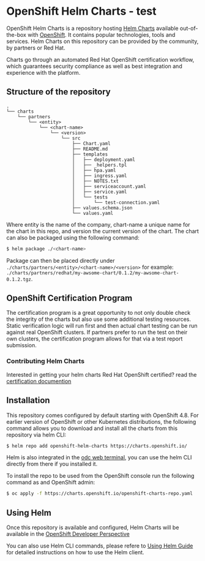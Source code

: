 # OpenShift Helm Charts - test

OpenShift Helm Charts is a repository hosting [Helm Charts](https://github.com/helm/helm) available out-of-the-box with [OpenShift](https://www.openshift.com/). It contains popular technologies, tools and services. Helm Charts on this repository can be provided by the community, by partners or Red Hat. 

Charts go through an automated Red Hat OpenShift certification workflow, which guarantees security compliance as well as best integration and experience with the platform.

## Structure of the repository

```
.
└── charts
    └── partners
        └── <entity>
            └── <chart-name>
                └── <version>
                    └── src
                        ├── Chart.yaml
                        ├── README.md
                        ├── templates
                        │   ├── deployment.yaml
                        │   ├── _helpers.tpl
                        │   ├── hpa.yaml
                        │   ├── ingress.yaml
                        │   ├── NOTES.txt
                        │   ├── serviceaccount.yaml
                        │   ├── service.yaml
                        │   └── tests
                        │       └── test-connection.yaml
                        ├── values.schema.json
                        └── values.yaml
```

Where entity is the name of the company, chart-name a unique name for the chart in this repo, and version the current version of the chart. The chart can also be packaged using the following command:

```bash
$ helm package ./<chart-name>
```

Package can then be placed directly under `./charts/partners/<entity>/<chart-name>/<version>` for example: `./charts/partners/redhat/my-awsome-chart/0.1.2/my-awsome-chart-0.1.2.tgz`.

## OpenShift Certification Program

The certification program is a great opportunity to not only double check the integrity of the charts but also use some additional testing resources. Static verification logic will run first and then actual chart testing can be run against real OpenShift clusters. If partners prefer to run the test on their own clusters, the certification program allows for that via a test report submission. 

### Contributing Helm Charts 

Interested in getting your helm charts Red Hat OpenShift certified? read the [certification documention](https://github.com/openshift-helm-charts/charts/tree/main/docs)

## Installation

This repository comes configured by default starting with OpenShift 4.8. For earlier version of OpenShift or other Kubernetes distributions, the following command allows you to download and install all the charts from this repository via helm CLI:

```bash
$ helm repo add openshift-helm-charts https://charts.openshift.io/
```

Helm is also integrated in the [odc web terminal](https://docs.openshift.com/container-platform/latest/web_console/odc-about-web-terminal.html), you can use the helm CLI directly from there if you installed it.

To install the repo to be used from the OpenShift console run the following command as and OpenShift admin:
```bash
$ oc apply -f https://charts.openshift.io/openshift-charts-repo.yaml
```

## Using Helm

Once this repository is available and configured, Helm Charts will be available in the [OpenShift Developer Perspective](https://docs.openshift.com/container-platform/latest/applications/application_life_cycle_management/odc-working-with-helm-charts-using-developer-perspective.html)

You can also use Helm CLI commands, please refere to [Using Helm Guide](https://helm.sh/docs/intro/using_helm/) for detailed instructions on how to use the Helm client.
